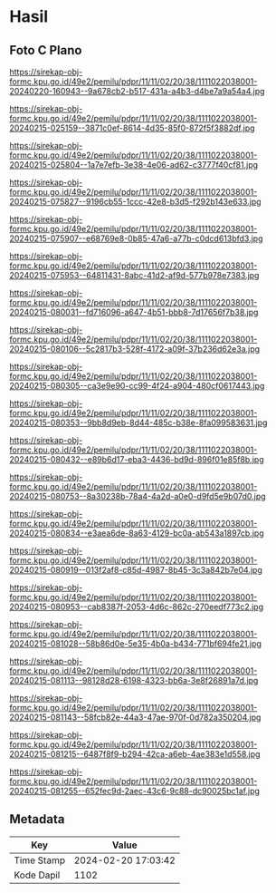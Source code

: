 # Hasil

## Foto C Plano

https://sirekap-obj-formc.kpu.go.id/49e2/pemilu/pdpr/11/11/02/20/38/1111022038001-20240220-160943--9a678cb2-b517-431a-a4b3-d4be7a9a54a4.jpg

https://sirekap-obj-formc.kpu.go.id/49e2/pemilu/pdpr/11/11/02/20/38/1111022038001-20240215-025159--3871c0ef-8614-4d35-85f0-872f5f3882df.jpg

https://sirekap-obj-formc.kpu.go.id/49e2/pemilu/pdpr/11/11/02/20/38/1111022038001-20240215-025804--1a7e7efb-3e38-4e06-ad62-c3777f40cf81.jpg

https://sirekap-obj-formc.kpu.go.id/49e2/pemilu/pdpr/11/11/02/20/38/1111022038001-20240215-075827--9196cb55-1ccc-42e8-b3d5-f292b143e633.jpg

https://sirekap-obj-formc.kpu.go.id/49e2/pemilu/pdpr/11/11/02/20/38/1111022038001-20240215-075907--e68769e8-0b85-47a6-a77b-c0dcd613bfd3.jpg

https://sirekap-obj-formc.kpu.go.id/49e2/pemilu/pdpr/11/11/02/20/38/1111022038001-20240215-075953--64811431-8abc-41d2-af9d-577b978e7383.jpg

https://sirekap-obj-formc.kpu.go.id/49e2/pemilu/pdpr/11/11/02/20/38/1111022038001-20240215-080031--fd716096-a647-4b51-bbb8-7d17656f7b38.jpg

https://sirekap-obj-formc.kpu.go.id/49e2/pemilu/pdpr/11/11/02/20/38/1111022038001-20240215-080106--5c2817b3-528f-4172-a09f-37b236d62e3a.jpg

https://sirekap-obj-formc.kpu.go.id/49e2/pemilu/pdpr/11/11/02/20/38/1111022038001-20240215-080305--ca3e9e90-cc99-4f24-a904-480cf0617443.jpg

https://sirekap-obj-formc.kpu.go.id/49e2/pemilu/pdpr/11/11/02/20/38/1111022038001-20240215-080353--9bb8d9eb-8d44-485c-b38e-8fa099583631.jpg

https://sirekap-obj-formc.kpu.go.id/49e2/pemilu/pdpr/11/11/02/20/38/1111022038001-20240215-080432--e89b6d17-eba3-4436-bd9d-896f01e85f8b.jpg

https://sirekap-obj-formc.kpu.go.id/49e2/pemilu/pdpr/11/11/02/20/38/1111022038001-20240215-080753--8a30238b-78a4-4a2d-a0e0-d9fd5e9b07d0.jpg

https://sirekap-obj-formc.kpu.go.id/49e2/pemilu/pdpr/11/11/02/20/38/1111022038001-20240215-080834--e3aea6de-8a63-4129-bc0a-ab543a1897cb.jpg

https://sirekap-obj-formc.kpu.go.id/49e2/pemilu/pdpr/11/11/02/20/38/1111022038001-20240215-080919--013f2af8-c85d-4987-8b45-3c3a842b7e04.jpg

https://sirekap-obj-formc.kpu.go.id/49e2/pemilu/pdpr/11/11/02/20/38/1111022038001-20240215-080953--cab8387f-2053-4d6c-862c-270eedf773c2.jpg

https://sirekap-obj-formc.kpu.go.id/49e2/pemilu/pdpr/11/11/02/20/38/1111022038001-20240215-081028--58b86d0e-5e35-4b0a-b434-771bf694fe21.jpg

https://sirekap-obj-formc.kpu.go.id/49e2/pemilu/pdpr/11/11/02/20/38/1111022038001-20240215-081113--98128d28-6198-4323-bb6a-3e8f26891a7d.jpg

https://sirekap-obj-formc.kpu.go.id/49e2/pemilu/pdpr/11/11/02/20/38/1111022038001-20240215-081143--58fcb82e-44a3-47ae-970f-0d782a350204.jpg

https://sirekap-obj-formc.kpu.go.id/49e2/pemilu/pdpr/11/11/02/20/38/1111022038001-20240215-081215--6487f8f9-b294-42ca-a6eb-4ae383e1d558.jpg

https://sirekap-obj-formc.kpu.go.id/49e2/pemilu/pdpr/11/11/02/20/38/1111022038001-20240215-081255--652fec9d-2aec-43c6-9c88-dc90025bc1af.jpg


## Metadata

| Key        | Value               |
| ---------- | ------------------- |
| Time Stamp | 2024-02-20 17:03:42 |
| Kode Dapil | 1102                |



